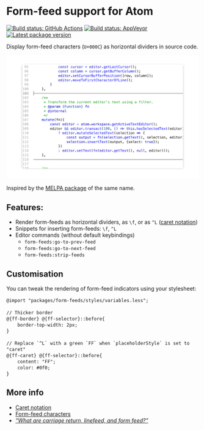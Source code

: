 Form-feed support for Atom
==========================

[![Build status: GitHub Actions][Actions-badge]][Actions-link]
[![Build status: AppVeyor][AppVeyor-badge]][AppVeyor-link]
[![Latest package version][APM-badge]][APM-link]


Display form-feed characters (`U+000C`) as horizontal dividers in source code.

![Placeholder preview](preview.png)

Inspired by the [MELPA package](https://github.com/wasamasa/form-feed) of the same name.


Features:
---------
* Render form-feeds as horizontal dividers, as `\f`, or as `^L` ([caret notation][])
* Snippets for inserting form-feeds: `\f`, `^L`
* Editor commands (without default keybindings)
	*	`form-feeds:go-to-prev-feed`
	*	`form-feeds:go-to-next-feed`
	*	`form-feeds:strip-feeds`


Customisation
-------------
You can tweak the rendering of form-feed indicators using your stylesheet:

~~~less
@import "packages/form-feeds/styles/variables.less";

// Thicker border
@{ff-border} @{ff-selector}::before{
	border-top-width: 2px;
}

// Replace `^L` with a green `FF` when `placeholderStyle` is set to "caret"
@{ff-caret} @{ff-selector}::before{
	content: "FF";
	color: #0f0;
}
~~~


More info
---------
* [Caret notation][]
* [Form-feed characters](https://en.wikipedia.org/wiki/Page_break#Form_feed)
* [_“What are carriage return, linefeed, and form feed?”_](https://stackoverflow.com/a/3098328)

[Caret notation]: https://en.wikipedia.org/wiki/Caret_notation
[Actions-badge]:  https://img.shields.io/github/workflow/status/Alhadis/Atom-FormFeeds/Atom%20CI?label=GitHub%20Actions&logo=github
[Actions-link]:   https://github.com/Alhadis/Atom-FormFeeds/actions
[AppVeyor-badge]: https://img.shields.io/appveyor/build/Alhadis/atom-formfeeds?label=AppVeyor&logo=appveyor&logoColor=white
[AppVeyor-link]:  https://ci.appveyor.com/project/Alhadis/atom-formfeeds
[APM-badge]:      https://img.shields.io/apm/v/form-feeds.svg?colorB=brightgreen
[APM-link]:       https://atom.io/packages/form-feeds
